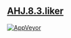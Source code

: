 [AHJ.8.3.liker](https://shustrila.github.io/AHJ.8.3.liker/)
--

[![AppVeyor](https://img.shields.io/appveyor/ci/shustrila/ahj-8-3-liker.svg)](https://ci.appveyor.com/project/Shustrila/ahj-8-3-liker)
